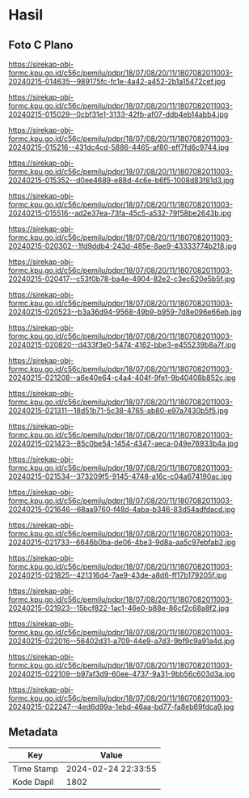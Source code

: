 # Hasil

## Foto C Plano

https://sirekap-obj-formc.kpu.go.id/c56c/pemilu/pdpr/18/07/08/20/11/1807082011003-20240215-014635--989175fc-fc1e-4a42-a452-2b1a15472cef.jpg

https://sirekap-obj-formc.kpu.go.id/c56c/pemilu/pdpr/18/07/08/20/11/1807082011003-20240215-015029--0cbf31e1-3133-42fb-af07-ddb4eb14abb4.jpg

https://sirekap-obj-formc.kpu.go.id/c56c/pemilu/pdpr/18/07/08/20/11/1807082011003-20240215-015216--431dc4cd-5886-4465-af80-eff7fd6c9744.jpg

https://sirekap-obj-formc.kpu.go.id/c56c/pemilu/pdpr/18/07/08/20/11/1807082011003-20240215-015352--d0ee4689-e88d-4c6e-b6f5-1008d83f81d3.jpg

https://sirekap-obj-formc.kpu.go.id/c56c/pemilu/pdpr/18/07/08/20/11/1807082011003-20240215-015516--ad2e37ea-73fa-45c5-a532-79f58be2643b.jpg

https://sirekap-obj-formc.kpu.go.id/c56c/pemilu/pdpr/18/07/08/20/11/1807082011003-20240215-020302--1fd9ddb4-243d-485e-8ae9-43333774b218.jpg

https://sirekap-obj-formc.kpu.go.id/c56c/pemilu/pdpr/18/07/08/20/11/1807082011003-20240215-020417--c53f0b78-ba4e-4904-82e2-c3ec620e5b5f.jpg

https://sirekap-obj-formc.kpu.go.id/c56c/pemilu/pdpr/18/07/08/20/11/1807082011003-20240215-020523--b3a36d94-9568-49b9-b959-7d8e096e66eb.jpg

https://sirekap-obj-formc.kpu.go.id/c56c/pemilu/pdpr/18/07/08/20/11/1807082011003-20240215-020820--d433f3e0-5474-4162-bbe3-e455239b8a7f.jpg

https://sirekap-obj-formc.kpu.go.id/c56c/pemilu/pdpr/18/07/08/20/11/1807082011003-20240215-021208--a6e40e64-c4a4-404f-9fe1-9b40408b852c.jpg

https://sirekap-obj-formc.kpu.go.id/c56c/pemilu/pdpr/18/07/08/20/11/1807082011003-20240215-021311--18d51b71-5c38-4765-ab80-e97a7430b5f5.jpg

https://sirekap-obj-formc.kpu.go.id/c56c/pemilu/pdpr/18/07/08/20/11/1807082011003-20240215-021423--85c0be54-1454-4347-aeca-049e76933b4a.jpg

https://sirekap-obj-formc.kpu.go.id/c56c/pemilu/pdpr/18/07/08/20/11/1807082011003-20240215-021534--373209f5-9145-4748-a16c-c04a674190ac.jpg

https://sirekap-obj-formc.kpu.go.id/c56c/pemilu/pdpr/18/07/08/20/11/1807082011003-20240215-021646--68aa9760-f48d-4aba-b346-83d54adfdacd.jpg

https://sirekap-obj-formc.kpu.go.id/c56c/pemilu/pdpr/18/07/08/20/11/1807082011003-20240215-021733--6646b0ba-de06-4be3-9d8a-aa5c97ebfab2.jpg

https://sirekap-obj-formc.kpu.go.id/c56c/pemilu/pdpr/18/07/08/20/11/1807082011003-20240215-021825--421316d4-7ae9-43de-a8d6-ff17b179205f.jpg

https://sirekap-obj-formc.kpu.go.id/c56c/pemilu/pdpr/18/07/08/20/11/1807082011003-20240215-021923--15bcf822-1ac1-46e0-b88e-86cf2c68a8f2.jpg

https://sirekap-obj-formc.kpu.go.id/c56c/pemilu/pdpr/18/07/08/20/11/1807082011003-20240215-022016--56402d31-a709-44e9-a7d3-9bf9c9a91a4d.jpg

https://sirekap-obj-formc.kpu.go.id/c56c/pemilu/pdpr/18/07/08/20/11/1807082011003-20240215-022109--b97af3d9-60ee-4737-9a31-9bb56c603d3a.jpg

https://sirekap-obj-formc.kpu.go.id/c56c/pemilu/pdpr/18/07/08/20/11/1807082011003-20240215-022247--4ed6d99a-1ebd-46aa-bd77-fa8eb69fdca9.jpg


## Metadata

| Key        | Value               |
| ---------- | ------------------- |
| Time Stamp | 2024-02-24 22:33:55 |
| Kode Dapil | 1802                |



